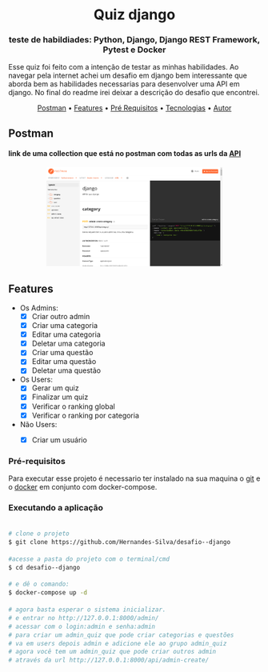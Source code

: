<h1 align="center">Quiz django</h1>
<h3 align="center">teste de habildiades: Python, Django, Django REST Framework, Pytest e Docker</h3>

<p >Esse quiz foi feito com a intenção de testar as minhas habilidades. Ao navegar pela internet achei um desafio em django
bem interessante que aborda bem as habilidades necessarias para  desenvolver uma API em django.
No final do readme irei deixar a descrição do desafio que encontrei.
</p>

<p align="center">
 <a href="#postman">Postman</a> •
 <a href="#features">Features</a> •
 <a href="#pré-requisitos">Pré Requisitos</a> •
 <a href="#tecnologias">Tecnologias</a> •
 <a href="#autor">Autor</a>
</p>

## Postman
#### link de uma collection que está no postman com todas as urls da [API](https://documenter.getpostman.com/view/20832166/UyxdKp8P)

<p align="center">
 <img src="https://github.com/Hernandes-Silva/desafio--django/blob/master/github/postman.png" height='70%' width='70%'>
 
</p>

## Features

- Os Admins:
   - [x] Criar outro admin
   - [x] Criar uma categoria
   - [X] Editar uma categoria
   - [x] Deletar uma categoria
   - [x] Criar uma questão
   - [X] Editar uma questão
   - [x] Deletar uma questão
- Os Users:
   - [x] Gerar um quiz
   - [x] Finalizar um quiz
   - [X] Verificar o ranking global
   - [x] Verificar o ranking por categoria
- Não Users:
  - [x] Criar um usuário
 

### Pré-requisitos

Para executar esse projeto é necessario ter instalado na sua maquina o [git](https://git-scm.com/) e o [docker](https://www.docker.com/get-started/) em conjunto com docker-compose.

### Executando a aplicação

```bash

# clone o projeto
$ git clone https://github.com/Hernandes-Silva/desafio--django

#acesse a pasta do projeto com o terminal/cmd
$ cd desafio--django

# e dê o comando:
$ docker-compose up -d

# agora basta esperar o sistema inicializar.
# e entrar no http://127.0.0.1:8000/admin/
# acessar com o login:admin e senha:admin
# para criar um admin_quiz que pode criar categorias e questões
# va em users depois admin e adicione ele ao grupo admin_quiz
# agora você tem um admin_quiz que pode criar outros admin
# através da url http://127.0.0.1:8000/api/admin-create/

```

